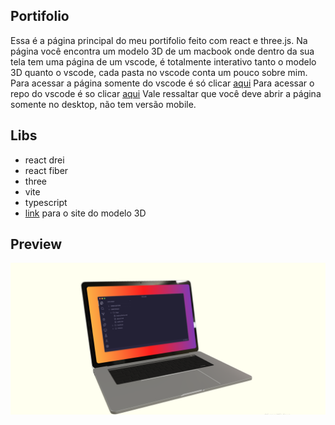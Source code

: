 ## Portifolio

Essa é a página principal do meu portifolio feito com react e three.js.
Na página você encontra um modelo 3D de um macbook onde dentro da sua tela tem uma página de um vscode, é totalmente interativo tanto o modelo 3D quanto o vscode, cada pasta no vscode conta um pouco sobre mim.
Para acessar a página somente do vscode é só clicar <a href="portifolio-page-beige.vercel.app">aqui</a>
Para acessar o repo do vscode é so clicar <a href="https://github.com/juliuscaezarff/portifolio-page">aqui</a>
Vale ressaltar que você deve abrir a página somente no desktop, não tem versão mobile.

## Libs

- react drei
- react fiber
- three
- vite
- typescript
- <a href="https://market.pmnd.rs/">link</a> para o site do modelo 3D

## Preview
<img src="./public/macbook.png" alt="imagem de um mackbook"/>